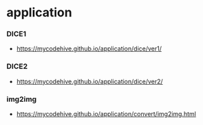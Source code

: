 # application

### DICE1
 - https://mycodehive.github.io/application/dice/ver1/

### DICE2
 - https://mycodehive.github.io/application/dice/ver2/

### img2img
 - https://mycodehive.github.io/application/convert/img2img.html
